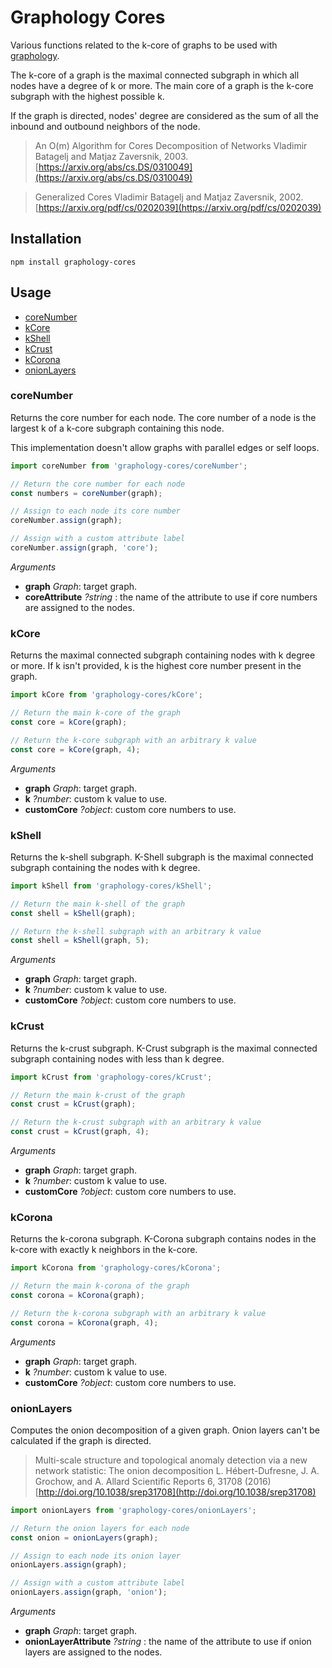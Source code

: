 # Graphology Cores

Various functions related to the k-core of graphs to be used with [graphology](https://graphology.github.io).

The k-core of a graph is the maximal connected subgraph in which all nodes have a degree of k or more. The main core of a graph is the k-core subgraph with the highest possible k.

If the graph is directed, nodes' degree are considered as the sum of all the inbound and outbound neighbors of the node.

> An O(m) Algorithm for Cores Decomposition of Networks Vladimir Batagelj and Matjaz Zaversnik, 2003. [https://arxiv.org/abs/cs.DS/0310049](https://arxiv.org/abs/cs.DS/0310049)

> Generalized Cores Vladimir Batagelj and Matjaz Zaversnik, 2002. [https://arxiv.org/pdf/cs/0202039](https://arxiv.org/pdf/cs/0202039)

## Installation

```
npm install graphology-cores
```

## Usage

- [coreNumber](#corenumber)
- [kCore](#kcore)
- [kShell](#kshell)
- [kCrust](#kcrust)
- [kCorona](#kcorona)
- [onionLayers](#onionlayers)

### coreNumber

Returns the core number for each node. The core number of a node is the largest k of a k-core subgraph containing this node.

This implementation doesn't allow graphs with parallel edges or self loops.

```js
import coreNumber from 'graphology-cores/coreNumber';

// Return the core number for each node
const numbers = coreNumber(graph);

// Assign to each node its core number
coreNumber.assign(graph);

// Assign with a custom attribute label
coreNumber.assign(graph, 'core');
```

_Arguments_

- **graph** _Graph_: target graph.
- **coreAttribute** _?string_ : the name of the attribute to use if core numbers are assigned to the nodes.

### kCore

Returns the maximal connected subgraph containing nodes with k degree or more. If k isn't provided, k is the highest core number present in the graph.

```js
import kCore from 'graphology-cores/kCore';

// Return the main k-core of the graph
const core = kCore(graph);

// Return the k-core subgraph with an arbitrary k value
const core = kCore(graph, 4);
```

_Arguments_

- **graph** _Graph_: target graph.
- **k** _?number_: custom k value to use.
- **customCore** _?object_: custom core numbers to use.

### kShell

Returns the k-shell subgraph. K-Shell subgraph is the maximal connected subgraph containing the nodes with k degree.

```js
import kShell from 'graphology-cores/kShell';

// Return the main k-shell of the graph
const shell = kShell(graph);

// Return the k-shell subgraph with an arbitrary k value
const shell = kShell(graph, 5);
```

_Arguments_

- **graph** _Graph_: target graph.
- **k** _?number_: custom k value to use.
- **customCore** _?object_: custom core numbers to use.

### kCrust

Returns the k-crust subgraph. K-Crust subgraph is the maximal connected subgraph containing nodes with less than k degree.

```js
import kCrust from 'graphology-cores/kCrust';

// Return the main k-crust of the graph
const crust = kCrust(graph);

// Return the k-crust subgraph with an arbitrary k value
const crust = kCrust(graph, 4);
```

_Arguments_

- **graph** _Graph_: target graph.
- **k** _?number_: custom k value to use.
- **customCore** _?object_: custom core numbers to use.

### kCorona

Returns the k-corona subgraph. K-Corona subgraph contains nodes in the k-core with exactly k neighbors in the k-core.

```js
import kCorona from 'graphology-cores/kCorona';

// Return the main k-corona of the graph
const corona = kCorona(graph);

// Return the k-corona subgraph with an arbitrary k value
const corona = kCorona(graph, 4);
```

_Arguments_

- **graph** _Graph_: target graph.
- **k** _?number_: custom k value to use.
- **customCore** _?object_: custom core numbers to use.

### onionLayers

Computes the onion decomposition of a given graph. Onion layers can't be calculated if the graph is directed.

> Multi-scale structure and topological anomaly detection via a new network statistic: The onion decomposition L. Hébert-Dufresne, J. A. Grochow, and A. Allard Scientific Reports 6, 31708 (2016) [http://doi.org/10.1038/srep31708](http://doi.org/10.1038/srep31708)

```js
import onionLayers from 'graphology-cores/onionLayers';

// Return the onion layers for each node
const onion = onionLayers(graph);

// Assign to each node its onion layer
onionLayers.assign(graph);

// Assign with a custom attribute label
onionLayers.assign(graph, 'onion');
```

_Arguments_

- **graph** _Graph_: target graph.
- **onionLayerAttribute** _?string_ : the name of the attribute to use if onion layers are assigned to the nodes.

